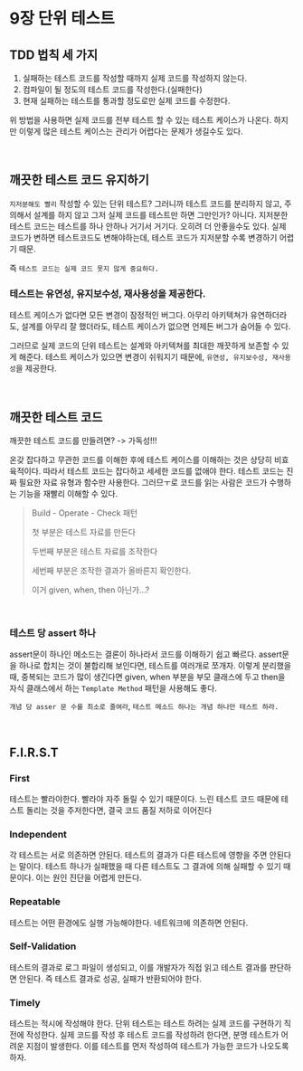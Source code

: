 # 9장 단위 테스트

## TDD 법칙 세 가지

1. 실패하는 테스트 코드를 작성할 때까지 실제 코드를 작성하지 않는다.
2. 컴파일이 될 정도의 테스트 코드를 작성한다.(실패한다)
3. 현재 실패하는 테스트를 통과할 정도로만 실제 코드를 수정한다.

위 방법을 사용하면 실제 코드를 전부 테스트 할 수 있는 테스트 케이스가 나온다. 하지만 이렇게 많은 테스트 케이스는 관리가 어렵다는 문제가 생길수도 있다.

<br>

## 깨끗한 테스트 코드 유지하기

`지저분해도 빨리` 작성할 수 있는 단위 테스트? 그러니까 테스트 코드를 분리하지 않고, 주의해서 설계를 하지 않고 그저 실제 코드를 테스트만 하면 그만인가? 아니다. 지저분한 테스트 코드는 테스트를 하나 안하나 거기서 거기다. 오히려 더 안좋을수도 있다. 실제 코드가 변하면 테스트코드도 변해야하는데, 테스트 코드가 지저분할 수록 변경하기 어렵기 때문.

즉 `테스트 코드는 실제 코드 못지 않게 중요하다.`

### 테스트는 유연성, 유지보수성, 재사용성을 제공한다.

테스트 케이스가 없다면 모든 변경이 잠정적인 버그다. 아무리 아키텍쳐가 유연하더라도, 설계를 아무리 잘 했더라도, 테스트 케이스가 없으면 언제든 버그가 숨어들 수 있다.

그러므로 실제 코드의 단위 테스트는 설계와 아키텍쳐를 최대한 깨끗하게 보존할 수 있게 해준다. 테스트 케이스가 있으면 변경이 쉬워지기 때문에, `유연성, 유지보수성, 재사용성`을 제공한다.

<br>

## 깨끗한 테스트 코드

깨끗한 테스트 코드를 만들려면? -> 가독성!!!

온갖 잡다하고 무관한 코드를 이해한 후에 테스트 케이스를 이해하는 것은 상당히 비효육적이다. 따라서 테스트 코드는 잡다하고 세세한 코드를 없애야 한다. 테스트 코드는 진짜 필요한 자료 유형과 함수만 사용한다. 그러므ㅜ로 코드를 읽는 사람은 코드가 수행하는 기능을 재빨리 이해할 수 있다.

> Build - Operate - Check 패턴
>
> 첫 부분은 테스트 자료를 만든다
>
> 두번째 부분은 테스트 자료를 조작한다
>
> 세번째 부분은 조작한 결과가 올바른지 확인한다.
>
> 이거 given, when, then 아닌가...?

<br>

### 테스트 당 assert 하나

assert문이 하나인 메소드는 결론이 하나라서 코드를 이해하기 쉽고 빠르다. assert문을 하나로 합치는 것이 불합리해 보인다면, 테스트를 여러개로 쪼개자. 이렇게 분리했을 때, 중복되는 코드가 많이 생긴다면 given, when 부분을 부모 클래스에 두고 then을 자식 클래스에서 하는 `Template Method` 패턴을 사용해도 좋다.

`개념 당 asser 문 수를 최소로 줄여라`, `테스트 메소드 하나는 개념 하나만 테스트 하라.`

<br>

## F.I.R.S.T

### First

테스트는 빨라야한다. 빨라야 자주 돌릴 수 있기 때문이다. 느린 테스트 코드 때문에 테스트 돌리는 것을 주저한다면, 결국 코드 품질 저하로 이어진다

### Independent

각 테스트는 서로 의존하면 안된다. 테스트의 결과가 다른 테스트에 영향을 주면 안된다는 말이다. 테스트 하나가 실패했을 때 다른 테스트도 그 결과에 의해 실패할 수 있기 때문이다. 이는 원인 진단을 어렵게 만든다.

### Repeatable

테스트는 어떤 환경에도 실행 가능해야한다. 네트워크에 의존하면 안된다.

### Self-Validation

테스트의 결과로 로그 파일이 생성되고, 이를 개발자가 직접 읽고 테스트 결과를 판단하면 안된다. 즉 테스트 결과로 성공, 실패가 반환되어야 한다.

### Timely

테스트는 적시에 작성해야 한다. 단위 테스트는 테스트 하려는 실제 코드를 구현하기 직전에 작성한다. 실제 코드를 작성 후 테스트 코드를 작성하려 한다면, 분명 테스트가 어려운 지점이 발생한다. 이를 테스트를 먼저 작성하여 테스트가 가능한 코드가 나오도록 하자.

 